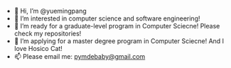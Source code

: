 - 👋 Hi, I’m @yuemingpang
- 👀 I’m interested in computer science and software engineering!
- 🌱 I’m ready for a graduate-level program in Computer Sciecne! Please check my repositories!
- 💞️ I’m applying for a master degree program in Computer Sciecne! And I love Hosico Cat!
- 📫 Please email me: pymdebaby@gmail.com

<!---
yuemingpang/yuemingpang is a ✨ special ✨ repository because its `README.md` (this file) appears on your GitHub profile.
You can click the Preview link to take a look at your changes.
--->
